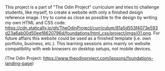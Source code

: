 This project is a part of "The Odin Project" curriculum and tries to challenge students, like myself, to create a website with only a finished design reference image.
I try to come as close as possible to the design by writing my own HTML and CSS code: https://cdn.statically.io/gh/TheOdinProject/curriculum/81a5d553f4073e593d23a6ab00d50eef8620796d/foundations/html_css/project/imgs/01.png.
For future affairs this website could be used as a finished template (i.e. own portfolio, business, etc.). 
This learning sessions aims mainly on website compatibility with web browsers on desktop setups, not mobile devices.

(The Odin Project: https://www.theodinproject.com/lessons/foundations-landing-page)